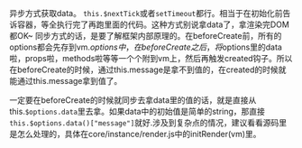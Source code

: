 异步方式获取data。
`this.$nextTick`或者`setTimeout`都行。相当于在初始化前告诉容器，等全执行完了再跑里面的代码。这种方式别说拿data了，拿渲染完DOM都OK~
同步方式的话，是要了解框架内部原理的。在beforeCreate前，所有的options都会先存到vm.$options中，在beforeCreate之后，将$options里的data啦，props啦，methods啦等等一个个附到vm上，然后再触发created钩子。所以在beforeCreate的时候，通过this.message是拿不到值的，在created的时候就能通过this.message拿到值了。

一定要在beforeCreate的时候就同步去拿data里的值的话，就是直接从this.`$options.data`里去拿。如果data中的初始值是简单的string，那直接`this.$options.data()["message"]`就好.涉及到复杂点的情况，建议看看源码里是怎么处理的，具体在core/instance/render.js中的initRender(vm)里。

